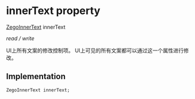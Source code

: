 


# innerText property







[ZegoInnerText](../../zego_uikit_prebuilt_live_audio_room/ZegoInnerText-class.md) innerText
  
_<span class="feature">read / write</span>_



<p>UI上所有文案的修改控制项。
UI上可见的所有文案都可以通过这一个属性进行修改。</p>



## Implementation

```dart
ZegoInnerText innerText;
```







